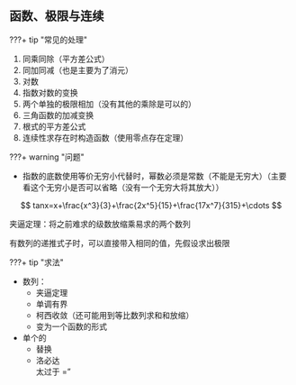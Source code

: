 ## 函数、极限与连续  
???+ tip "常见的处理"
1. 同乘同除（平方差公式）
2. 同加同减（也是主要为了消元）
3. 对数
4. 指数对数的变换
5. 两个单独的极限相加（没有其他的乘除是可以的）
6. 三角函数的加减变换
7. 根式的平方差公式
8. 连续性求存在时构造函数（使用零点存在定理）

???+ warning "问题"
- 指数的底数使用等价无穷小代替时，幂数必须是常数（不能是无穷大）（主要看这个无穷小是否可以省略（没有一个无穷大将其放大））

$$
tanx=x+\frac{x^3}{3}+\frac{2x^5}{15}+\frac{17x^7}{315}+\cdots
$$

夹逼定理：将之前难求的级数放缩乘易求的两个数列  

有数列的递推式子时，可以直接带入相同的值，先假设求出极限  

???+ tip "求法"
- 数列：
    - 夹逼定理
    - 单调有界
    - 柯西收敛（还可能用到等比数列求和和放缩）
    - 变为一个函数的形式
- 单个的
    - 替换
    - 洛必达  
太过于  =”